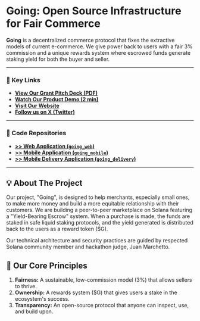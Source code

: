 # Going: Open Source Infrastructure for Fair Commerce

**Going** is a decentralized commerce protocol that fixes the extractive models of current e-commerce. We give power back to users with a fair 3% commission and a unique rewards system where escrowed funds generate staking yield for both the buyer and seller.

---

### 🔗 Key Links

*   **[View Our Grant Pitch Deck (PDF)](./going.pptx)**
*   **[Watch Our Product Demo (2 min)](https://youtu.be/KCRissdo1IA?si=JSJTwileMcCEJupP)**
*   **[Visit Our Website](https://going-taupe.vercel.app)**
*   **[Follow us on X (Twitter)](https://x.com/going_market)**

---

### 📂 Code Repositories

*   **[>> Web Application (`going_web`)](https://github.com/SergioAriel/going_web)**
*   **[>> Mobile Application (`going_mobile`)](https://github.com/SergioAriel/going_mobile)**
*   **[>> Mobile Delivery Application (`going_delivery`)](https://github.com/SergioAriel/going_delivery)**
---

## 💡 About The Project

Our project, "Going", is designed to help merchants, especially small ones, to make more money and build a more equitable relationship with their customers. We are building a peer-to-peer marketplace on Solana featuring a "Yield-Bearing Escrow" system. When a purchase is made, the funds are staked in safe liquid staking protocols, and the yield generated is distributed back to the users as a reward token ($G).

Our technical architecture and security practices are guided by respected Solana community member and hackathon judge, Juan Marchetto.

## 🔑 Our Core Principles

1.  **Fairness:** A sustainable, low-commission model (3%) that allows sellers to thrive.
2.  **Ownership:** A rewards system ($G) that gives users a stake in the ecosystem's success.
3.  **Transparency:** An open-source protocol that anyone can inspect, use, and build upon.
